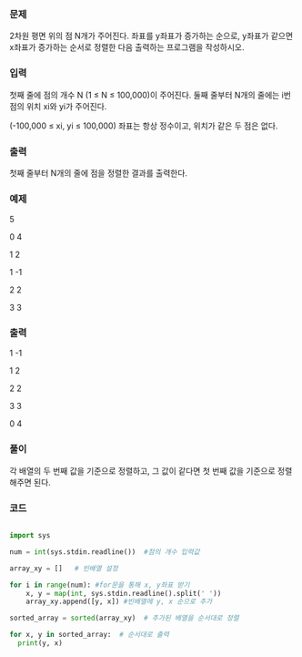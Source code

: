 ### 문제 
2차원 평면 위의 점 N개가 주어진다. 좌표를 y좌표가 증가하는 순으로, y좌표가 같으면 x좌표가 증가하는 순서로 정렬한 다음 출력하는 프로그램을 작성하시오.


### 입력

첫째 줄에 점의 개수 N (1 ≤ N ≤ 100,000)이 주어진다. 둘째 줄부터 N개의 줄에는 i번점의 위치 xi와 yi가 주어진다. 

(-100,000 ≤ xi, yi ≤ 100,000) 좌표는 항상 정수이고, 위치가 같은 두 점은 없다.

### 출력

첫째 줄부터 N개의 줄에 점을 정렬한 결과를 출력한다.

### 예제

5

0 4

1 2

1 -1

2 2

3 3

### 출력

1 -1

1 2

2 2

3 3

0 4


### 풀이

각 배열의 두 번째 값을 기준으로 정렬하고, 그 값이 같다면 첫 번째 값을 기준으로 정렬해주면 된다.

### 코드

```python

import sys

num = int(sys.stdin.readline())  #점의 개수 입력값

array_xy = []   # 빈배열 설정

for i in range(num): #for문을 통해 x, y좌표 받기
    x, y = map(int, sys.stdin.readline().split(' '))
    array_xy.append([y, x]) #빈배열에 y, x 순으로 추가

sorted_array = sorted(array_xy)  # 추가된 배열을 순서대로 정렬

for x, y in sorted_array:  # 순서대로 출력
  print(y, x)

```
